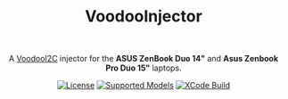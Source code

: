 <h1 align="center">VoodooInjector</h1>
<br>
<p align="center">
  <!-- <img
      src="https://raw.githubusercontent.com/Qonfused/ASUS-ZenBook-Duo-14-UX481-Hackintosh/main/docs/assets/README/UX481.png"
      alt="UX481FL"
      class="center"
      width=500px
    >
  <br> -->
  A <a href="https://github.com/VoodooI2C/VoodooI2C">VoodooI2C</a> injector for the <b>ASUS ZenBook Duo 14"</b> and <b>Asus Zenbook Pro Duo 15"</b> laptops.
</p>

<div align="center">

  <a href="/LICENSE">![License](https://img.shields.io/badge/⚖_License-BSD_3_Clause-lightblue?labelColor=3f4551)</a>
  <a href="">![Supported Models](https://img.shields.io/badge/Supported%20Models-UX481FA/FL%20|%20UX581GV/LV%20|%20UX582LV-important?labelColor=3f4551)</a>
  <a href="https://github.com/Qonfused/VoodooInjector/actions/workflows/build.yml">![XCode Build](https://github.com/Qonfused/VoodooInjector/actions/workflows/build.yml/badge.svg?branch=main)</a>

</div>